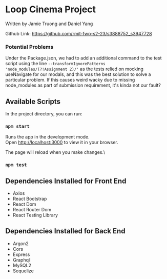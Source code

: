 
# Loop Cinema Project

Written by Jamie Truong and Daniel Yang

Github Link: https://github.com/rmit-fwp-s2-23/s3888752_s3947728

### Potential Problems
Under the Package.json, we had to add an additional command to the test script using the line ```--transformIgnorePatterns 'node_modules/(?!Assignment 2)/'``` as the tests relied on mocking useNavigate for our modals, and this was the best solution to solve a particular problem. If this causes weird wacky due to missing node_modules as part of submission requirement, it's kinda not our fault?

## Available Scripts

In the project directory, you can run:

### `npm start`

Runs the app in the development mode.\
Open [http://localhost:3000](http://localhost:3000) to view it in your browser.

The page will reload when you make changes.\
### `npm test`


## Dependencies Installed for Front End

* Axios
* React Bootstrap
* React Dom
* React Router Dom
* React Testing Library

## Dependencies Installed for Back End
* Argon2
* Cors
* Express
* Graphql
* MySQL2
* Sequelize
